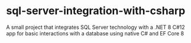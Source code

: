 # sql-server-integration-with-csharp

A small project that integrates SQL Server technology with a .NET 8 C#12 app for basic interactions with a database using native C# and EF Core 8
